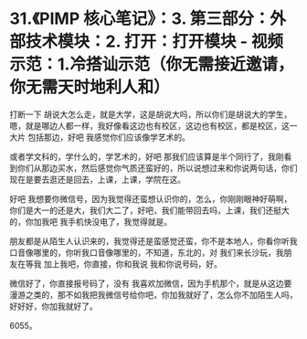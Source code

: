 # 31.《PIMP 核心笔记》：3. 第三部分：外部技术模块：2. 打开：打开模块 - 视频示范：1.冷搭讪示范（你无需接近邀请，你无需天时地利人和）

打断一下 胡说大怎么走，就是大学，这是胡说大吗，所以你们是胡说大的学生，嗯，就是哪边人都一样，我好像看这边也有校区，这边也有校区，都是校区，这一大片 包括那边，好吧 我感觉你们应该像学艺术的。

或者学文科的，学什么的，学艺术的，好吧 那我们应该算是半个同行了，我刚看到你们从那边买水，然后感觉你气质还蛮好的，所以说想过来和你说两句话，你们现在是要去逛还是回去，上课，上课，学院在这。

好吧 我想要你微信号，因为我觉得还蛮想认识你的，怎么，你刚刚眼神好萌啊，你们是大一的还是大，我们大二了，好吧，我们能带回去吗，上课，我们还挺大的，你加我吧 我手机快没电了，我觉得就是。

朋友都是从陌生人认识来的，我觉得还是蛮感觉还蛮，你不是本地人，你看你听我口音像哪里的，你听我口音像哪里的，不知道，东北的，对 我们来长沙玩，我朋友在等我 加上我吧，你直接，你和我说 我和你说号码，好。

微信好了，你直接报号码了，没有 我喜欢加微信，因为手机那个，就是从这边要漫游之类的，那不如我把我微信号给你吧，你加我就好了，怎么你不加陌生人吗，好好好，你加我就好了。

6055。